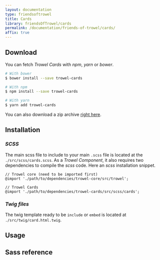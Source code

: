 ```yaml
---
layout: documentation
type: friendsoftrowel
title: Cards
library: friendsOfTrowel/cards
permalink: /documentation/friends-of-trowel/cards/
affix: true
---
```


## Download

You can fetch *Trowel Cards* with *npm*, *yarn* or *bower*.

```bash
# With bower
$ bower install --save trowel-cards

# With npm
$ npm install --save trowel-cards

# With yarn
$ yarn add trowel-cards
```

You can also download a zip archive [right here](https://github.com/FriendsOfTrowel/Cards/archive/master.zip).

## Installation

### *SCSS*
The main scss file to include to your main `.scss` file is located at the `./src/scss/cards.scss`. As a *Trowel Component*, it also requires two dependencies to compile the *scss* code. Here an *scss* installation snippet.

```
// Trowel core (need to be imported first)
@import './path/to/dependencies/trowel-core/src/trowel';

// Trowel Cards
@import './path/to/dependencies/trowel-cards/src/scss/cards';
```

### *Twig files*
The twig template ready to be `include` or `embed` is located at `./src/twig/card.html.twig`.

## Usage

## Sass reference
